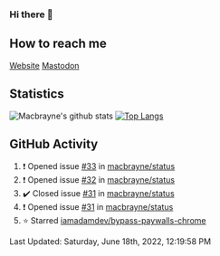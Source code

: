 ### Hi there 👋
## How to reach me
[Website](https://macbrayne.de)
[Mastodon](https://norden.social/@florentin)
<!--
Missing: Email
-->
## Statistics
![Macbrayne's github stats](https://github-readme-stats.vercel.app/api?username=macbrayne&count_private=true&show_icons=true&hide_rank=true&custom_title=macbrayne's%20GitHub%20Stats)
[![Top Langs](https://github-readme-stats.vercel.app/api/top-langs/?username=macbrayne&exclude_repo=liftron&layout=compact)](https://github.com/anuraghazra/github-readme-stats)
## GitHub Activity

<!--RECENT_ACTIVITY:start-->
1. ❗️ Opened issue [#33](https://github.com/macbrayne/status/issues/33) in [macbrayne/status](https://github.com/macbrayne/status)
2. ❗️ Opened issue [#32](https://github.com/macbrayne/status/issues/32) in [macbrayne/status](https://github.com/macbrayne/status)
3. ✔️ Closed issue [#31](https://github.com/macbrayne/status/issues/31) in [macbrayne/status](https://github.com/macbrayne/status)
4. ❗️ Opened issue [#31](https://github.com/macbrayne/status/issues/31) in [macbrayne/status](https://github.com/macbrayne/status)
5. ⭐ Starred [iamadamdev/bypass-paywalls-chrome](https://github.com/iamadamdev/bypass-paywalls-chrome)
<!--RECENT_ACTIVITY:end-->

<!--RECENT_ACTIVITY:last_update-->
Last Updated: Saturday, June 18th, 2022, 12:19:58 PM
<!--RECENT_ACTIVITY:last_update_end-->


<!--
**macbrayne/macbrayne** is a ✨ _special_ ✨ repository because its `README.md` (this file) appears on your GitHub profile.

Here are some ideas to get you started:

- 🔭 I’m currently working on ...
- 🌱 I’m currently learning ...
- 👯 I’m looking to collaborate on ...
- 🤔 I’m looking for help with ...
- 💬 Ask me about ...
- 📫 How to reach me: ...
- 😄 Pronouns: ...
- ⚡ Fun fact: ...
-->
